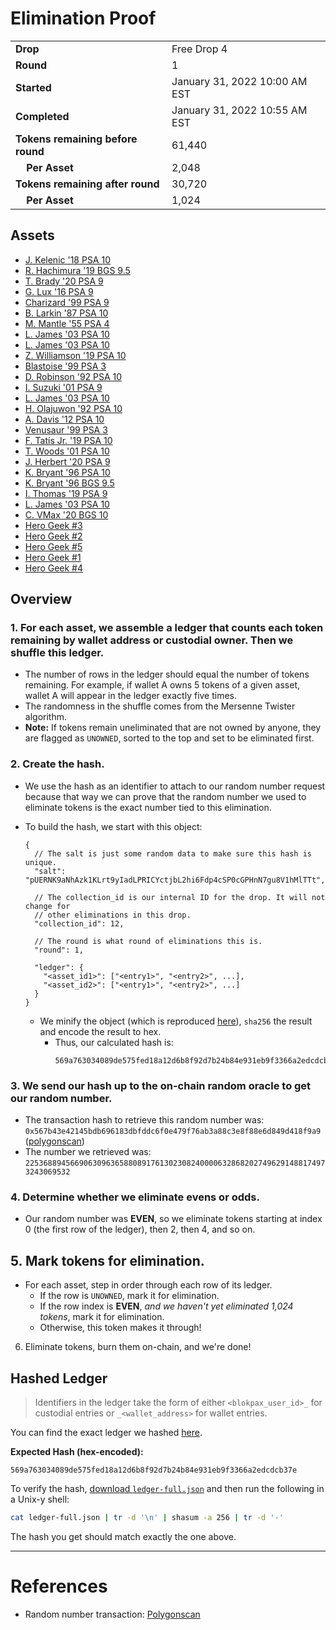 # Elimination Proof

|||
|---|---|
| **Drop** | Free Drop 4 |
| **Round** | 1 |
| **Started** | January 31, 2022 10:00 AM EST |
| **Completed** | January 31, 2022 10:55 AM EST |
| **Tokens remaining before round** | 61,440 |
| **&nbsp;&nbsp;&nbsp;&nbsp;Per Asset** | 2,048 |
| **Tokens remaining after round** | 30,720 |
| **&nbsp;&nbsp;&nbsp;&nbsp;Per Asset** | 1,024 |

## Assets

- [J. Kelenic &#039;18 PSA 10](asset-795.md)
- [R. Hachimura &#039;19 BGS 9.5](asset-796.md)
- [T. Brady &#039;20 PSA 9](asset-797.md)
- [G. Lux &#039;16 PSA 9](asset-798.md)
- [Charizard &#039;99 PSA 9](asset-799.md)
- [B. Larkin &#039;87 PSA 10](asset-800.md)
- [M. Mantle &#039;55 PSA 4](asset-801.md)
- [L. James &#039;03 PSA 10](asset-802.md)
- [L. James &#039;03 PSA 10](asset-803.md)
- [Z. Williamson &#039;19 PSA 10](asset-804.md)
- [Blastoise &#039;99 PSA 3](asset-805.md)
- [D. Robinson &#039;92 PSA 10](asset-806.md)
- [I. Suzuki &#039;01 PSA 9](asset-807.md)
- [L. James &#039;03 PSA 10](asset-808.md)
- [H. Olajuwon &#039;92 PSA 10](asset-809.md)
- [A. Davis &#039;12 PSA 10](asset-810.md)
- [Venusaur &#039;99 PSA 3](asset-811.md)
- [F. Tatís Jr. &#039;19 PSA 10](asset-812.md)
- [T. Woods &#039;01 PSA 10](asset-813.md)
- [J. Herbert &#039;20 PSA 9](asset-814.md)
- [K. Bryant &#039;96 PSA 10](asset-815.md)
- [K. Bryant &#039;96 BGS 9.5](asset-816.md)
- [I. Thomas &#039;19 PSA 9](asset-817.md)
- [L. James &#039;03 PSA 10](asset-818.md)
- [C. VMax &#039;20 BGS 10](asset-819.md)
- [Hero Geek #3](asset-842.md)
- [Hero Geek #2](asset-843.md)
- [Hero Geek #5](asset-844.md)
- [Hero Geek #1](asset-845.md)
- [Hero Geek #4](asset-846.md)

## Overview

### 1. For each asset, we assemble a ledger that counts each token remaining by wallet address or custodial owner. Then we shuffle this ledger.
- The number of rows in the ledger should equal the number of tokens remaining. For example, if wallet A owns 5 tokens of a given asset, wallet A will appear in the ledger exactly five times.
- The randomness in the shuffle comes from the Mersenne Twister algorithm.
- **Note:** If tokens remain uneliminated that are not owned by anyone, they are flagged as `UNOWNED`, sorted to the top and set to be eliminated first.

### 2. Create the hash.
- We use the hash as an identifier to attach to our random number request because that way we can prove that the random number we used to eliminate tokens is the exact number tied to this elimination.
- To build the hash, we start with this object:
  ```jsonc
  {
    // The salt is just some random data to make sure this hash is unique.
    "salt": "pUERNK9aNhAzk1KLrt9yIadLPRICYctjbL2hi6Fdp4cSP0cGPHnN7gu8V1hMlTTt",

    // The collection_id is our internal ID for the drop. It will not change for
    // other eliminations in this drop.
    "collection_id": 12,

    // The round is what round of eliminations this is.
    "round": 1,

    "ledger": {
      "<asset_id1>": ["<entry1>", "<entry2>", ...],
      "<asset_id2>": ["<entry1>", "<entry2>", ...]
    }
  }
  ```

  - We minify the object (which is reproduced [here][ledger_full]), `sha256` the result and encode the result to hex.
    - Thus, our calculated hash is:
      ```plain
      569a763034089de575fed18a12d6b8f92d7b24b84e931eb9f3366a2edcdcb37e
      ```

### 3. We send our hash up to the on-chain random oracle to get our random number.
  - The transaction hash to retrieve this random number was: `0x567b43e42145bdb696183dbfddc6f0e479f76ab3a88c3e8f88e6d849d418f9a9` ([polygonscan][random_txn])
  - The number we retrieved was: `22536889456690630963658808917613023082400006328682027496291488174973243069532`

### 4. Determine whether we eliminate evens or odds.
  
  - Our random number was **EVEN**, so we eliminate tokens starting at index 0 (the first row of the ledger), then 2, then 4, and so on.
  
## 5. Mark tokens for elimination.
  - For each asset, step in order through each row of its ledger.
    - If the row is `UNOWNED`, mark it for elimination.
    - If the row index is **EVEN**, _and we haven't yet eliminated 1,024 tokens_, mark it for elimination.
    - Otherwise, this token makes it through!

6. Eliminate tokens, burn them on-chain, and we're done!

## Hashed Ledger

> Identifiers in the ledger take the form of either `<blokpax_user_id>_` for custodial entries or `_<wallet_address>` for wallet entries.

You can find the exact ledger we hashed [here][ledger_full].

**Expected Hash (hex-encoded):**
```
569a763034089de575fed18a12d6b8f92d7b24b84e931eb9f3366a2edcdcb37e
```

To verify the hash, [download `ledger-full.json`][ledger_full] and then run the following in a Unix-y shell:

```bash
cat ledger-full.json | tr -d '\n' | shasum -a 256 | tr -d '-'
```

The hash you get should match exactly the one above.

---

# References

- Random number transaction: [Polygonscan][random_txn]

[random_txn]: https://polygonscan.com/tx/0x567b43e42145bdb696183dbfddc6f0e479f76ab3a88c3e8f88e6d849d418f9a9
[ledger_full]: ledger-full.json
